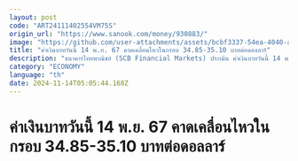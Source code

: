 ```yaml
---
layout: post
code: "ART24111402554VM75S"
origin_url: "https://www.sanook.com/money/930883/"
image: "https://github.com/user-attachments/assets/bcbf3337-54ea-4040-ae18-1732901b4a53"
title: "ค่าเงินบาทวันนี้ 14 พ.ย. 67 คาดเคลื่อนไหวในกรอบ 34.85-35.10 บาทต่อดอลลาร์"
description: "ธนาคารไทยพาณิชย์ (SCB Financial Markets) ประเมิน ค่าเงินบาทวันนี้ 14 พฤศจิกายน 2567 คาดเคลื่อนไหวในกรอบ 34.85-35.10 บาทต่อดอลลาร์"
category: "ECONOMY"
language: "th"
date: 2024-11-14T05:05:44.168Z
---
```


# ค่าเงินบาทวันนี้ 14 พ.ย. 67 คาดเคลื่อนไหวในกรอบ 34.85-35.10 บาทต่อดอลลาร์